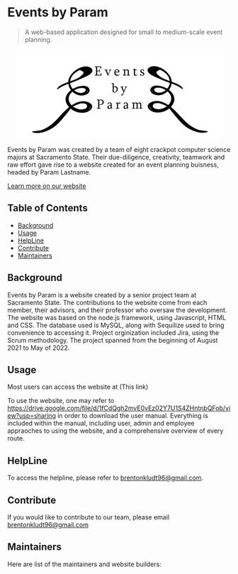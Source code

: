 # Events by Param
> A web-based application designed for small to medium-scale event planning.



<p align="center">
  <img src="https://github.com/brentonkludt/brentonkludt.github.io/blob/main/Picture1.png" alt="Events by Param"/>
</p>



Events by Param was created by a team of eight crackpot computer science majors at Sacramento State. Their due-diligence, creativity, teamwork and raw effort gave rise to a website created for an event planning buisness, headed by Param Lastname.


[Learn more on our website](https://arkime.com)

## Table of Contents

- [Background](#background)
- [Usage](#Usage)
- [HelpLine](#HelpLine)
- [Contribute](#Contribute)
- [Maintainers](#Maintainers)
## Background

Events by Param is a website created by a senior project team at Sacramento State. The contributions to the website come from each member, their advisors, and their professor who oversaw the development. The website was based on the node.js framework, using Javascript, HTML and CSS. The database used is MySQL, along with Sequilize used to bring convenience to accessing it. Project orginization included Jira, using the Scrum methodology. The project spanned from the beginning of August 2021 to May of 2022. 

## Usage

Most users can access the website at (This link)

To use the website, one may refer to https://drive.google.com/file/d/1fCdQgh2mvE0vEz02Y7U1S4ZHntnbQFob/view?usp=sharing in order to download the user manual. Everything is included within the manual, including user, admin and employee appraoches to using the website, and a comprehensive overview of every route. 


## HelpLine

To access the helpline, please refer to brentonkludt96@gmail.com. 


## Contribute

If you would like to contribute to our team, please email brentonkludt96@gmail.com

## Maintainers

Here are list of the maintainers and website builders:


